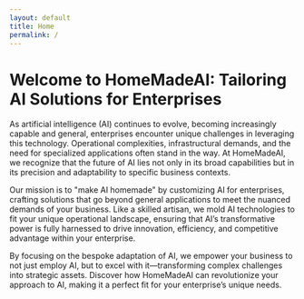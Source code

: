 ```yaml
---
layout: default
title: Home
permalink: /
---
```


# Welcome to HomeMadeAI: Tailoring AI Solutions for Enterprises

As artificial intelligence (AI) continues to evolve, becoming increasingly capable and general, enterprises encounter unique challenges in leveraging this technology. Operational complexities, infrastructural demands, and the need for specialized applications often stand in the way. At HomeMadeAI, we recognize that the future of AI lies not only in its broad capabilities but in its precision and adaptability to specific business contexts.

Our mission is to "make AI homemade" by customizing AI for enterprises, crafting solutions that go beyond general applications to meet the nuanced demands of your business. Like a skilled artisan, we mold AI technologies to fit your unique operational landscape, ensuring that AI’s transformative power is fully harnessed to drive innovation, efficiency, and competitive advantage within your enterprise.

By focusing on the bespoke adaptation of AI, we empower your business to not just employ AI, but to excel with it—transforming complex challenges into strategic assets. Discover how HomeMadeAI can revolutionize your approach to AI, making it a perfect fit for your enterprise’s unique needs.